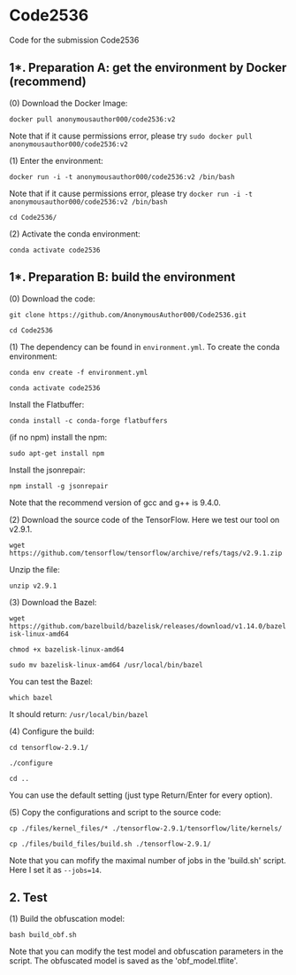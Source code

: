 # Code2536

Code for the submission Code2536

## 1*. Preparation A: get the environment by Docker (recommend)

(0) Download the Docker Image:

`docker pull anonymousauthor000/code2536:v2`

Note that if it cause permissions error, please try `sudo docker pull anonymousauthor000/code2536:v2`

(1) Enter the environment:

`docker run -i -t anonymousauthor000/code2536:v2 /bin/bash`

Note that if it cause permissions error, please try `docker run -i -t anonymousauthor000/code2536:v2 /bin/bash`

`cd Code2536/`

(2) Activate the conda environment: 

`conda activate code2536`

## 1*. Preparation B: build the environment

(0) Download the code:

`git clone https://github.com/AnonymousAuthor000/Code2536.git`

`cd Code2536`

(1) The dependency can be found in `environment.yml`. To create the conda environment:

`conda env create -f environment.yml`

`conda activate code2536`

Install the Flatbuffer:

`conda install -c conda-forge flatbuffers`

(if no npm) install the npm:

`sudo apt-get install npm`

Install the jsonrepair:

`npm install -g jsonrepair`

Note that the recommend version of gcc and g++ is 9.4.0.


(2) Download the source code of the TensorFlow. Here we test our tool on v2.9.1.

`wget https://github.com/tensorflow/tensorflow/archive/refs/tags/v2.9.1.zip`

Unzip the file:

`unzip v2.9.1`

(3) Download the Bazel:

`wget https://github.com/bazelbuild/bazelisk/releases/download/v1.14.0/bazelisk-linux-amd64`

`chmod +x bazelisk-linux-amd64`

`sudo mv bazelisk-linux-amd64 /usr/local/bin/bazel`

You can test the Bazel:

`which bazel`

It should return:
`/usr/local/bin/bazel`

(4) Configure the build:

`cd tensorflow-2.9.1/`

`./configure`

`cd ..`

You can use the default setting (just type Return/Enter for every option).

(5) Copy the configurations and script to the source code:  

`cp ./files/kernel_files/* ./tensorflow-2.9.1/tensorflow/lite/kernels/`

`cp ./files/build_files/build.sh ./tensorflow-2.9.1/`

Note that you can mofify the maximal number of jobs in the 'build.sh' script. Here I set it as `--jobs=14`. 

## 2. Test

(1) Build the obfuscation model:

`bash build_obf.sh`

Note that you can modify the test model and obfuscation parameters in the script. The obfuscated model is saved as the 'obf_model.tflite'.
